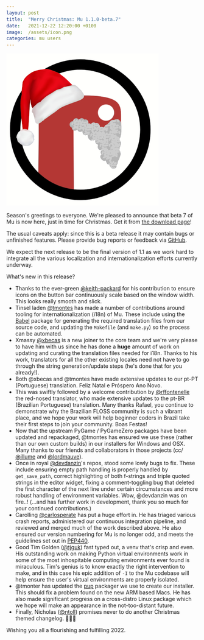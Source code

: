 ```yaml
---
layout: post
title:  "Merry Christmas: Mu 1.1.0-beta.7"
date:   2021-12-22 12:20:00 +0100
image:  /assets/icon.png
categories: mu users 
---
```


<img src="/assets/xmas_mu.png" style="border: none;"/>

Season's greetings to everyone. We're pleased to announce that beta 7 of Mu is
now here, just in time for Christmas. Get it from
[the download page](https://codewith.mu/en/download)!

The usual caveats apply: since this is a beta release it may contain bugs or
unfinished features. Please provide bug reports or feedback via
[GitHub](https://github.com/mu-editor/mu/issues/new).

We expect the next release to be the final version of 1.1 as we work hard to
integrate all the various localization and internationalization efforts
currently underway.

What's new in this release?

* Thanks to the ever-green [@keith-packard](https://github.com/keith-packard) for his contribution to ensure icons on the button bar continuously scale based on the window width. This looks really smooth and slick.
* Tinsel laden [@tmontes](https://github.com/tmontes) has made a number of contributions around tooling for internationalization (i18n) of Mu. These include using the
  [Babel](http://babel.pocoo.org/en/latest/) package for generating the required translation files from our source code, and updating the `Makefile` (and `make.py`) so the process can be automated.
* Xmassy [@xbecas](https://github.com/xbecas) is a new joiner to the core team and we're very please to have him with us since he has done a **huge** amount of work on updating and curating the translation files needed for i18n. Thanks to his work, translators for all the other existing locales need not have to go through the string generation/update steps (he's done that for you already!).
* Both @xbecas and @tmontes have made extensive updates to our pt-PT (Portuguese) translation. Feliz Natal e Próspero Ano Novo.
* This was swiftly followed by a welcome contribution by [@rffontenelle](https://github.com/rffontenelle) the red-nosed translator, who made extensive updates to the pt-BR (Brazilian Portuguese) translation. Many thanks Rafael, you continue to demonstrate why the Brazilian FLOSS community is such a vibrant place, and we hope your work will help beginner coders in Brazil take their first steps to join your community. Boas Festas!
* Now that the upstream PyGame / PyGameZero packages have been updated and repackaged, @tmontes has ensured we use these (rather than our own custom builds) in our installers for Windows and OSX. Many thanks to our friends and collaborators in those projects (cc/ [@illume](https://github.com/illume) and [@lordmauve](https://github.com/lordmauve)).
* Once in royal [@devdanzin](https://github.com/devdanzin)'s repos, stood some lowly bugs to fix. These include ensuring empty path handling is properly handled by `get_save_path`, correct highlighting of both f-strings and triple quoted strings in the editor widget, fixing a comment-toggling bug that deleted the first character of the next line under certain circumstances and more robust handling of environment variables. Wow, @devdanzin was on fire..! (...and has further work in development, thank you so much for your continued contributions.)
* Carolling [@carlosperate](https://github.com/carlosperate) has put a huge effort in. He has triaged various crash reports, administered our continuous integration pipeline, and reviewed and merged much of the work described above. He also ensured our version numbering for Mu is no longer odd, and meets the guidelines set out in [PEP440](https://www.python.org/dev/peps/pep-0440/).
* Good Tim Golden ([@tjguk](https://github.com/tjguk)) fast typed out, a venv that's crisp and even. His outstanding work on making Python virtual environments work in some of the most inhospitable computing environments ever found is miraculous. Tim's genius is to know exactly the right intervention to make, and in this case his epic addition of `-I` to the Mu codebase will help ensure the user's virtual environments are properly isolated.
* @tmonter has updated the [pup](https://github.com/mu-editor/pup) packager we use to create our installer. This should fix a problem found on the new ARM based Macs. He has also made significant progress on a cross-distro Linux package which we hope will make an appearance in the not-too-distant future.
* Finally, Nicholas ([@ntoll](https://github.com/ntoll)) promises never to do another Christmas themed changelog. 🎄🎅🎉


Wishing you all a flourishing and fulfilling 2022.
